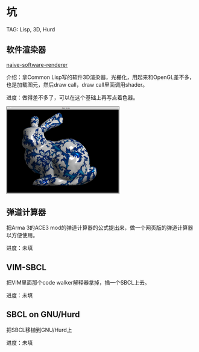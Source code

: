 坑
==

TAG: Lisp, 3D, Hurd

软件渲染器
----------

[naive-software-renderer](https://github.com/leosongwei/naive-software-renderer)

介绍：拿Common Lisp写的软件3D渲染器，光栅化，用起来和OpenGL差不多，也是加载图元，然后draw call，draw call里面调用shader。

进度：做得差不多了，可以在这个基础上再写点着色器。

<img src="https://raw.githubusercontent.com/leosongwei/naive-software-renderer/master/bunny_china.jpg" width="300" />

弹道计算器
----------

把Arma 3的ACE3 mod的弹道计算器的公式提出来，做一个网页版的弹道计算器以方便使用。

进度：未填

VIM-SBCL
--------

把VIM里面那个code walker解释器拿掉，插一个SBCL上去。

进度：未填

SBCL on GNU/Hurd
----------------

把SBCL移植到GNU/Hurd上

进度：未填

